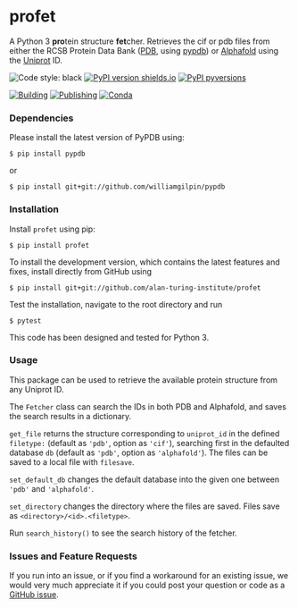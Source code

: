 # profet
A Python 3  **pro**tein structure **fet**cher. Retrieves the cif or pdb files from either the RCSB Protein Data Bank ([PDB](https://www.rcsb.org), using [pypdb](https://github.com/williamgilpin/pypdb)) or [Alphafold](http://alphafold.ebi.ac.uk/) using the [Uniprot](http://uniprot.org/) ID. 

![Code style: black](https://img.shields.io/badge/code%20style-black-000000.svg)
[![PyPI version shields.io](https://img.shields.io/pypi/v/profet.svg)](https://pypi.python.org/pypi/profet/)
[![PyPI pyversions](https://img.shields.io/pypi/pyversions/python-profet.svg)](https://pypi.python.org/pypi/profet/)

[![Building](https://github.com/jmp1985/profet/actions/workflows/python-package.yml/badge.svg)](https://github.com/jmp1985/profet/actions/workflows/python-package.yml)
[![Publishing](https://github.com/jmp1985/profet/actions/workflows/python-publish.yml/badge.svg)](https://github.com/jmp1985/profet/actions/workflows/python-publish.yml)
[![Conda](https://github.com/jmp1985/profet/actions/workflows/conda.yml/badge.svg)](https://github.com/jmp1985/profet/actions/workflows/conda.yml)

### Dependencies

Please install the latest version of PyPDB using:

`$ pip install pypdb`

or

`$ pip install git+git://github.com/williamgilpin/pypdb`

### Installation

Install `profet` using pip:

`$ pip install profet`

To install the development version, which contains the latest features and fixes, install directly from GitHub using

`$ pip install git+git://github.com/alan-turing-institute/profet`

Test the installation, navigate to the root directory and run

`$ pytest `

This code has been designed and tested for Python 3.

### Usage

This package can be used to retrieve the available protein structure from any Uniprot ID. 

The `Fetcher` class can search the IDs in both PDB and Alphafold, and saves the search results in a dictionary.

`get_file` returns the structure corresponding to `uniprot_id` in the defined `filetype:` (default as `'pdb'`, option as `'cif'`), searching first in the defaulted database `db` (default as `'pdb'`, option as `'alphafold'`).
The files can be saved to a local file with `filesave`.

`set_default_db` changes the default database into the given one between `'pdb'` and `'alphafold'`.

`set_directory` changes the directory where the files are saved. Files save as `<directory>/<id>.<filetype>`.

Run `search_history()` to see the search history of the fetcher.

### Issues and Feature Requests
If you run into an issue, or if you find a workaround for an existing issue, we would very much appreciate it if you could post your question or code as a [GitHub issue](https://github.com/alan-turing-institute/profet/issues).

